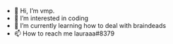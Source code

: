 - 👋 Hi, I’m vmp.
- 👀 I’m interested in coding
- 🌱 I’m currently learning how to deal with braindeads
- 📫 How to reach me lauraaa#8379
